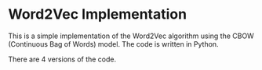 # Word2Vec Implementation

This is a simple implementation of the Word2Vec algorithm using the CBOW (Continuous Bag of Words) model. The code is written in Python.

There are 4 versions of the code.
